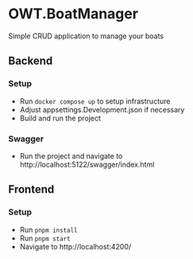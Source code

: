# OWT.BoatManager
Simple CRUD application to manage your boats

## Backend
### Setup
* Run ```docker compose up``` to setup infrastructure
* Adjust appsettings.Development.json if necessary
* Build and run the project
### Swagger
* Run the project and navigate to http://localhost:5122/swagger/index.html

## Frontend
### Setup
* Run ```pnpm install```
* Run ```pnpm start```
* Navigate to http://localhost:4200/